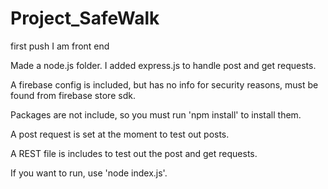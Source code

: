 # Project_SafeWalk
first push 
I am front end 

Made a node.js folder. I added express.js to handle post and get requests.

A firebase config is included, but has no info for security reasons, must be found from firebase store sdk.

Packages are not include, so you must run 'npm install' to install them.

A post request is set at the moment to test out posts.

A REST file is includes to test out the post and get requests.

If you want to run, use 'node index.js'. 
